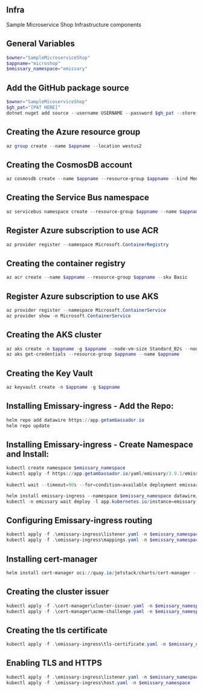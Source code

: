 ## Infra
Sample Microservice Shop Infrastructure components

## General Variables
```powershell
$owner="SampleMicroserviceShop"
$appname="microshop"
$emissary_namespace="emissary"
```

## Add the GitHub package source
```powershell
$owner="SampleMicoserviceShop"
$gh_pat="[PAT HERE]"
dotnet nuget add source --username USERNAME --password $gh_pat --store-password-in-clear-text --name github "https://nuget.pkg.github.com/$owner/index.json"
```

## Creating the Azure resource group
```powershell
az group create --name $appname --location westus2
```

## Creating the CosmosDB account
```powershell
az cosmosdb create --name $appname --resource-group $appname --kind MongoDB --enable-free-tier
```

## Creating the Service Bus namespace
```powershell
az servicebus namespace create --resource-group $appname --name $appname --sku Standard
```

## Register Azure subscription to use ACR
```powershell
az provider register --namespace Microsoft.ContainerRegistry
```

## Creating the container registry
```powershell
az acr create --name $appname --resource-group $appname --sku Basic
```

## Register Azure subscription to use AKS
```powershell
az provider register --namespace Microsoft.ContainerService
az provider show -n Microsoft.ContainerService
```

## Creating the AKS cluster
```powershell
az aks create -n $appname -g $appname --node-vm-size Standard_B2s --node-count 2 --attach-acr $appname --enable-oidc-issuer --enable-workload-identity --generate-ssh-keys
az aks get-credentials --resource-group $appname --name $appname
```

## Creating the Key Vault
```powershell
az keyvault create -n $appname -g $appname
```

## Installing Emissary-ingress - Add the Repo:
```powershell
helm repo add datawire https://app.getambassador.io
helm repo update
```
 
## Installing Emissary-ingress - Create Namespace and Install:
```powershell
kubectl create namespace $emissary_namespace
kubectl apply -f https://app.getambassador.io/yaml/emissary/3.9.1/emissary-crds.yaml
 
kubectl wait --timeout=90s --for=condition=available deployment emissary-apiext -n emissary-system

helm install emissary-ingress --namespace $emissary_namespace datawire/emissary-ingress --set service.annotations."service\.beta\.kubernetes\.io/azure-dns-label-name"=$appname 
kubectl -n emissary wait deploy -l app.kubernetes.io/instance=emissary-ingress --for=condition=available --timeout=90s
```

## Configuring Emissary-ingress routing
```powershell
kubectl apply -f .\emissary-ingress\listener.yaml -n $emissary_namespace
kubectl apply -f .\emissary-ingress\mappings.yaml -n $emissary_namespace
```

## Installing cert-manager
```powershell
helm install cert-manager oci://quay.io/jetstack/charts/cert-manager --version v1.18.2 --namespace $emissary_namespace  --create-namespace --set crds.enabled=true
```

## Creating the cluster issuer
```powershell
kubectl apply -f .\cert-manager\cluster-issuer.yaml -n $emissary_namespace
kubectl apply -f .\cert-manager\acme-challenge.yaml -n $emissary_namespace
```

## Creating the tls certificate
```powershell
kubectl apply -f .\emissary-ingress\tls-certificate.yaml -n $emissary_namespace
```

## Enabling TLS and HTTPS
```powershell
kubectl apply -f .\emissary-ingress\listener.yaml -n $emissary_namespace
kubectl apply -f .\emissary-ingress\host.yaml -n $emissary_namespace
```
